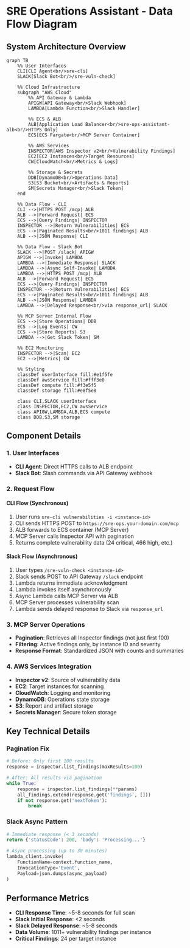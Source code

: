 # SRE Operations Assistant - Data Flow Diagram

## System Architecture Overview

```mermaid
graph TB
    %% User Interfaces
    CLI[CLI Agent<br/>sre-cli]
    SLACK[Slack Bot<br/>/sre-vuln-check]
    
    %% Cloud Infrastructure
    subgraph "AWS Cloud"
        %% API Gateway & Lambda
        APIGW[API Gateway<br/>Slack Webhook]
        LAMBDA[Lambda Function<br/>Slack Handler]
        
        %% ECS & ALB
        ALB[Application Load Balancer<br/>sre-ops-assistant-alb<br/>HTTPS Only]
        ECS[ECS Fargate<br/>MCP Server Container]
        
        %% AWS Services
        INSPECTOR[AWS Inspector v2<br/>Vulnerability Findings]
        EC2[EC2 Instances<br/>Target Resources]
        CW[CloudWatch<br/>Metrics & Logs]
        
        %% Storage & Secrets
        DDB[DynamoDB<br/>Operations Data]
        S3[S3 Bucket<br/>Artifacts & Reports]
        SM[Secrets Manager<br/>Slack Token]
    end
    
    %% Data Flow - CLI
    CLI -->|HTTPS POST /mcp| ALB
    ALB -->|Forward Request| ECS
    ECS -->|Query Findings| INSPECTOR
    INSPECTOR -->|Return Vulnerabilities| ECS
    ECS -->|Paginated Results<br/>1011 findings| ALB
    ALB -->|JSON Response| CLI
    
    %% Data Flow - Slack Bot
    SLACK -->|POST /slack| APIGW
    APIGW -->|Invoke| LAMBDA
    LAMBDA -->|Immediate Response| SLACK
    LAMBDA -->|Async Self-Invoke| LAMBDA
    LAMBDA -->|HTTPS POST /mcp| ALB
    ALB -->|Forward Request| ECS
    ECS -->|Query Findings| INSPECTOR
    INSPECTOR -->|Return Vulnerabilities| ECS
    ECS -->|Paginated Results<br/>1011 findings| ALB
    ALB -->|JSON Response| LAMBDA
    LAMBDA -->|Delayed Response<br/>via response_url| SLACK
    
    %% MCP Server Internal Flow
    ECS -->|Store Operations| DDB
    ECS -->|Log Events| CW
    ECS -->|Store Reports| S3
    LAMBDA -->|Get Slack Token| SM
    
    %% EC2 Monitoring
    INSPECTOR -->|Scan| EC2
    EC2 -->|Metrics| CW
    
    %% Styling
    classDef userInterface fill:#e1f5fe
    classDef awsService fill:#fff3e0
    classDef compute fill:#f3e5f5
    classDef storage fill:#e8f5e8
    
    class CLI,SLACK userInterface
    class INSPECTOR,EC2,CW awsService
    class APIGW,LAMBDA,ALB,ECS compute
    class DDB,S3,SM storage
```

## Component Details

### 1. User Interfaces
- **CLI Agent**: Direct HTTPS calls to ALB endpoint
- **Slack Bot**: Slash commands via API Gateway webhook

### 2. Request Flow

#### CLI Flow (Synchronous)
1. User runs `sre-cli vulnerabilities -i <instance-id>`
2. CLI sends HTTPS POST to `https://sre-ops.your-domain.com/mcp`
3. ALB forwards to ECS container (MCP Server)
4. MCP Server calls Inspector API with pagination
5. Returns complete vulnerability data (24 critical, 466 high, etc.)

#### Slack Flow (Asynchronous)
1. User types `/sre-vuln-check <instance-id>`
2. Slack sends POST to API Gateway `/slack` endpoint
3. Lambda returns immediate acknowledgment
4. Lambda invokes itself asynchronously
5. Async Lambda calls MCP Server via ALB
6. MCP Server processes vulnerability scan
7. Lambda sends delayed response to Slack via `response_url`

### 3. MCP Server Operations
- **Pagination**: Retrieves all Inspector findings (not just first 100)
- **Filtering**: Active findings only, by instance ID and severity
- **Response Format**: Standardized JSON with counts and summaries

### 4. AWS Services Integration
- **Inspector v2**: Source of vulnerability data
- **EC2**: Target instances for scanning
- **CloudWatch**: Logging and monitoring
- **DynamoDB**: Operations state storage
- **S3**: Report and artifact storage
- **Secrets Manager**: Secure token storage

## Key Technical Details

### Pagination Fix
```python
# Before: Only first 100 results
response = inspector.list_findings(maxResults=100)

# After: All results via pagination
while True:
    response = inspector.list_findings(**params)
    all_findings.extend(response.get('findings', []))
    if not response.get('nextToken'):
        break
```

### Slack Async Pattern
```python
# Immediate response (< 3 seconds)
return {'statusCode': 200, 'body': 'Processing...'}

# Async processing (up to 30 minutes)
lambda_client.invoke(
    FunctionName=context.function_name,
    InvocationType='Event',
    Payload=json.dumps(async_payload)
)
```

## Performance Metrics
- **CLI Response Time**: ~5-8 seconds for full scan
- **Slack Initial Response**: <2 seconds
- **Slack Delayed Response**: ~5-8 seconds
- **Data Volume**: 1011+ vulnerability findings per instance
- **Critical Findings**: 24 per target instance